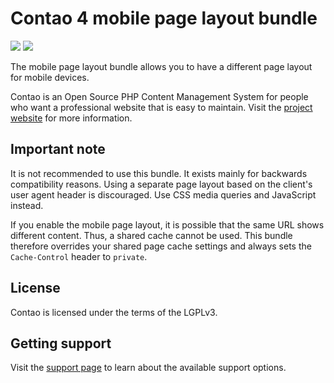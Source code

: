 # Contao 4 mobile page layout bundle

[![](https://img.shields.io/packagist/v/contao/mobile-page-layout-bundle.svg?style=flat-square)](https://packagist.org/packages/contao/mobile-page-layout-bundle)
[![](https://img.shields.io/packagist/dt/contao/mobile-page-layout-bundle.svg?style=flat-square)](https://packagist.org/packages/contao/mobile-page-layout-bundle)

The mobile page layout bundle allows you to have a different page layout for
mobile devices.

Contao is an Open Source PHP Content Management System for people who want a
professional website that is easy to maintain. Visit the [project website][1]
for more information.

## Important note

It is not recommended to use this bundle. It exists mainly for backwards
compatibility reasons. Using a separate page layout based on the client's user
agent header is discouraged. Use CSS media queries and JavaScript instead.

If you enable the mobile page layout, it is possible that the same URL shows
different content. Thus, a shared cache cannot be used. This bundle
therefore overrides your shared page cache settings and always sets the
`Cache-Control` header to `private`.

## License

Contao is licensed under the terms of the LGPLv3.

## Getting support

Visit the [support page][2] to learn about the available support options.

[1]: https://contao.org
[2]: https://contao.org/en/support.html


